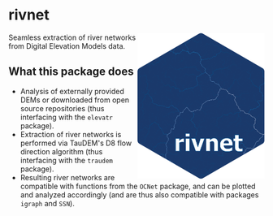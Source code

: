 # rivnet

<img align="right" width="250" src="man/figures/rivnet_logo.png">

Seamless extraction of river networks from Digital Elevation Models data. 

## What this package does 

- Analysis of externally provided DEMs or downloaded from open source repositories (thus interfacing with the `elevatr` package). 
- Extraction of river networks is performed via TauDEM's D8 flow direction algorithm (thus interfacing with the `traudem` package). 
- Resulting river networks are compatible with functions from the `OCNet` package, and can be plotted and analyzed accordingly (and are thus also compatible with packages `igraph` and `SSN`). 
